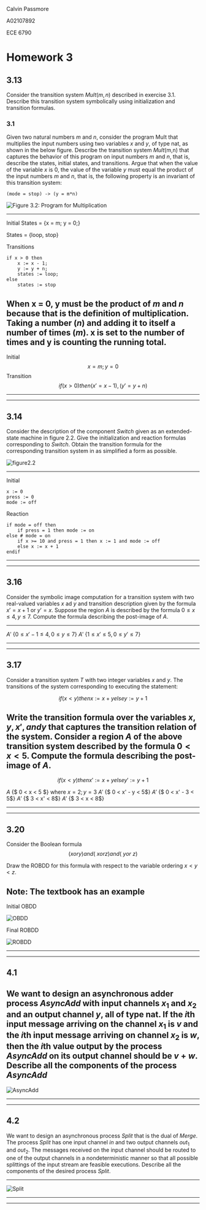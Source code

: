 Calvin Passmore

A02107892

ECE 6790

# Homework 3

## 3.13

Consider the transition system $Mult(m,n)$ described in exercise 3.1. Describe this transition system symbolically using initialization and transition formulas.

### 3.1
Given two natural numbers *m* and *n*, consider the program Mult that multiplies the input numbers using two variables *x* and *y*, of type nat, as shown in the below figure.
Describe the transition system *Mult*(m,n) that captures the behavior of this program on input numbers *m* and *n*, that is, describe the states, initial states, and transitions.
Argue that when the value of the variable *x* is 0, the value of the variable *y* must equal the product of the input numbers *m* and *n*, that is, the following property is an invariant of this transition system:

```
(mode = stop) -> (y = m*n)
```
![Figure 3.2: Program for Multiplication](./Figure3.2.png)
___

Initial States = {x = m; y = 0;}

States = {loop, stop}

Transitions

    if x > 0 then
        x := x - 1;
        y := y + n;
        states := loop;
    else
        states := stop

When x = 0, y must be the product of *m* and *n* because that is the definition of multiplication. Taking a number (*n*) and adding it to itself a number of times (*m*). x is set to the number of times and y is counting the running total.
---
Initial
$$ x = m; y = 0 $$
Transition
$$ if (x > 0) then (x' = x - 1),(y' = y + n) $$

---
---

## 3.14
Consider the description of the component *Switch* given as an extended-state machine in figure 2.2. Give the initialization and reaction formulas corresponding to *Switch*. Obtain the transition formula for the corresponding transition system in as simplified a form as possible.

![figure2.2](./figure2.2.png)

---

Initial

    x := 0
    press := 0
    mode := off

Reaction

    if mode = off then
        if press = 1 then mode := on
    else # mode = on
        if x >= 10 and press = 1 then x := 1 and mode := off
        else x := x + 1
    endif

---
---

## 3.16
Consider the symbolic image computation for a transition system with two real-valued variables $x$ ad $y$ and transition description given by the formula $x' = x + 1$ or $y' = x$. Suppose the region $A$ is described by the formula $0 \le x \le 4, y \le 7$. Compute the formula describing the post-image of $A$.

---

$A'$ {$0 \le x' - 1 \le 4, 0 \le y \le 7$}
$A'$ {$1 \le x' \le 5, 0 \le y' \le 7$}

---
---

## 3.17
Consider a transition system *T* with two integer variables $x$ and $y$. The transitions of the system corresponding to executing the statement:

$$ if (x < y) then x:= x + y else y := y + 1 $$

Write the transition formula over the variables $x, y, x', and y$ that captures the transition relation of the system. Consider a region $A$ of the above transition system described by the formula $0 < x < 5$. Compute the formula describing the post-image of $A$.
---
$$ if (x < y) then x' := x + y else y' := y + 1 $$

$A$ {$ 0 < x < 5 $} where $x = 2; y = 3$
$A'$ {$ 0 < x' - y < 5$}
$A'$ {$ 0 < x' - 3 < 5$}
$A'$ {$ 3 < x' < 8$}
$A'$ {$ 3 < x < 8$}

---
---

## 3.20
Consider the Boolean formula
$$(x or y) and (~x or z) and (~y or ~z)$$

Draw the ROBDD for this formula with respect to the variable ordering $x < y < z$.

Note: The textbook has an example
---
Initial OBDD

![OBDD](./ROBDD320_1.drawio.png)

Final ROBDD

![ROBDD](./ROBDD320_2.drawio.png)

---
---

## 4.1
We want to design an asynchronous adder process *AsyncAdd* with input channels $x_1$ and $x_2$ and an output channel $y$, all of type nat. If the *i*th input message arriving on the channel $x_1$ is $v$ and the *i*th input message arriving on channel $x_2$ is $w$, then the *i*th value output by the process *AsyncAdd* on its output channel should be $v + w$. Describe all the components of the process *AsyncAdd*
---
![AsyncAdd](./AsyncAdd.drawio.png)

---
---

## 4.2
We want to design an asynchronous process *Split* that is the dual of *Merge*. The process *Split* has one input channel *in* and two output channels $out_1$ and $out_2$. The messages received on the input channel should be routed to one of the output channels in a nondeterministic manner so that all possible splittings of the input stream are feasible executions. Describe all the components of the desired process *Split*.

---

![Split](./split.drawio.png)

---
---


